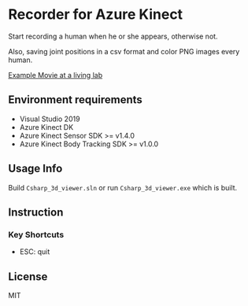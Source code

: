 # Recorder for Azure Kinect

Start recording a human when he or she appears, otherwise not.

Also, saving joint positions in a csv format and color PNG images every human.

[Example Movie at a living lab](https://youtu.be/yrhxCEUvvkY)

## Environment requirements

- Visual Studio 2019
- Azure Kinect DK
- Azure Kinect Sensor SDK >= v1.4.0
- Azure Kinect Body Tracking SDK >= v1.0.0

## Usage Info
Build `Csharp_3d_viewer.sln` or run `Csharp_3d_viewer.exe` which is built.

## Instruction

### Key Shortcuts
* ESC: quit

## License
MIT
